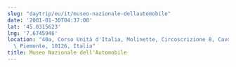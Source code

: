 ```yaml
---
slug: "daytrip/eu/it/museo-nazionale-dellautomobile"
date: '2001-01-30T04:37:00'
lat: '45.0315623'
lng: '7.6745946'
location: "40a, Corso Unità d'Italia, Molinette, Circoscrizione 8, Cavoretto, Torino,\
  \ Piemonte, 10126, Italia"
title: Museo Nazionale dell'Automobile
---
```



